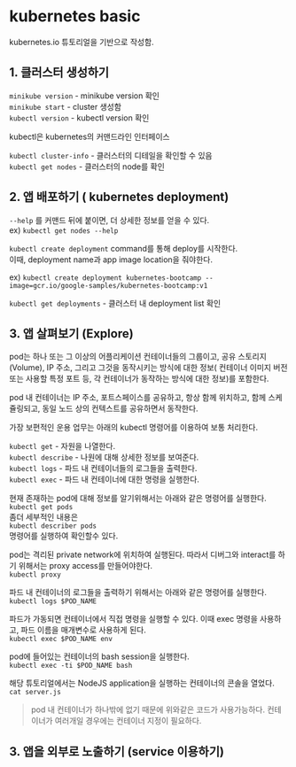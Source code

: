 # kubernetes basic
kubernetes.io 튜토리얼을 기반으로 작성함.

## 1. 클러스터 생성하기

`minikube version` - minikube version 확인  
`minikube start` - cluster 생성함  
`kubectl version` - kubectl version 확인  

kubectl은 kubernetes의 커맨드라인 인터페이스

`kubectl cluster-info` - 클러스터의 디테일을 확인할 수 있음  
`kubectl get nodes` - 클러스터의 node를 확인  

## 2. 앱 배포하기 ( kubernetes deployment)
`--help` 를 커맨드 뒤에 붙이면, 더 상세한 정보를 얻을 수 있다.  
ex) `kubectl get nodes --help`

`kubectl create deployment` command를 통해 deploy를 시작한다.  
이때, deployment name과 app image location을 줘야한다.

ex) `kubectl create deployment kubernetes-bootcamp --image=gcr.io/google-samples/kubernetes-bootcamp:v1`  

`kubectl get deployments` - 클러스터 내 deployment list 확인  


## 3. 앱 살펴보기 (Explore)
pod는 하나 또는 그 이상의 어플리케이션 컨테이너들의 그룹이고, 공유 스토리지 (Volume), IP 주소, 그리고 그것을 동작시키는 방식에 대한 정보( 컨테이너 이미지 버전 또는 사용할 특정 포트 등, 각 컨테이너가 동작하는 방식에 대한 정보)를 포함한다.  

pod 내 컨테이너는 IP 주소, 포트스페이스를 공유하고, 항상 함께 위치하고, 함께 스케쥴링되고, 동일 노드 상의 컨텍스트를 공유하면서 동작한다.  
  
가장 보편적인 운용 업무는 아래의 kubectl 명령어를 이용하여 보통 처리한다.  

`kubectl get` - 자원을 나열한다.  
`kubectl describe` - 나원에 대해 상세한 정보를 보여준다.  
`kubectl logs` - 파드 내 컨테이너들의 로그들을 출력한다.  
`kubectl exec` - 파드 내 컨테이너에 대한 명령을 실행한다.  

현재 존재하는 pod에 대해 정보를 알기위해서는 아래와 같은 명령어를 실행한다.
`kubectl get pods`  
좀더 세부적인 내용은  
`kubectl describer pods`  
명령어를 실행하여 확인할수 있다.  

pod는 격리된 private network에 위치하여 실행된다. 따라서 디버그와 interact를 하기 위해서는 proxy access를 만들어야한다.  
`kubectl proxy`  

파드 내 컨테이너의 로그들을 출력하기 위해서는 아래와 같은 명령어를 실행한다.  
`kubectl logs $POD_NAME`  

파드가 가동되면 컨테이너에서 직접 명령을 실행할 수 있다. 이때 exec 명령을 사용하고, 파드 이름을 매개변수로 사용하게 된다.  
`kubectl exec $POD_NAME env`

pod에 들어있는 컨테이너의 bash session을 실행한다.  
`kubectl exec -ti $POD_NAME bash`  

해당 튜토리얼에서는 NodeJS application을 실행하는 컨테이너의 콘솔을 열었다.  
`cat server.js`  

> pod 내 컨테이너가 하나밖에 없기 때문에 위와같은 코드가 사용가능하다. 컨테이너가 여러개일 경우에는 컨테이너 지정이 필요하다.

## 3. 앱을 외부로 노출하기 (service 이용하기)



